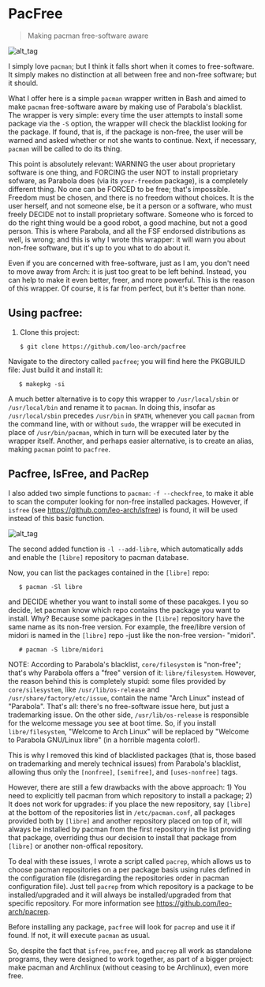# PacFree

> Making pacman free-software aware

![alt_tag](https://github.com/leo-arch/pacfree/blob/master/free_pacman.png)

I simply love `pacman`; but I think it falls short when it comes to free-software. It simply makes no distinction at all between free and non-free software; but it should. 

What I offer here is a simple `pacman` wrapper written in Bash and aimed to make `pacman` free-software aware by making use of Parabola's blacklist. The wrapper is very simple: every time the user attempts to install some package via the `-S` option, the wrapper will check the blacklist looking for the package. If found, that is, if the package is non-free, the user will be warned and asked whether or not she wants to continue. Next, if necessary, `pacman` will be called to do its thing.

This point is absolutely relevant: WARNING the user about proprietary software is one thing, and FORCING the user NOT to install
proprietary sofware, as Parabola does (via its `your-freedom` package), is a completely different thing. No one can be FORCED to be free; that's impossible. Freedom must be chosen, and there is no freedom without choices. It is the user herself, and not someone else, be it a person or a software, who must freely DECIDE not to install proprietary software. Someone who is forced to do the right thing would be a good robot, a good machine, but not a good person. This is where Parabola, and all the FSF endorsed distributions as well, is wrong; and this is why I wrote this wrapper: it will warn you about non-free software, but it's up to you what to do about it.

Even if you are concerned with free-software, just as I am, you don't need to move away from Arch: it is just too great to be left behind. Instead, you can help to make it even better, freer, and more powerful. This is the reason of this wrapper. Of course, it is far from perfect, but it's better than none.

## Using pacfree:

1. Clone this project:

       $ git clone https://github.com/leo-arch/pacfree

Navigate to the directory called `pacfree`; you will find here the PKGBUILD file: Just build it and install it:

       $ makepkg -si

A much better alternative is to copy this wrapper to `/usr/local/sbin` or `/usr/local/bin` and rename it to `pacman`. In doing this, insofar as `/usr/local/sbin` precedes `/usr/bin` in `$PATH`, whenever you call `pacman` from the command line, with or without `sudo`, the wrapper will be executed in place of `/usr/bin/pacman`, which in turn will be executed later by the wrapper itself. Another, and perhaps easier alternative, is to create an alias, making `pacman` point to `pacfree`.

## Pacfree, IsFree, and PacRep

I also added two simple functions to `pacman`: `-f --checkfree`,  to make it able to scan the computer looking for non-free installed packages. However, if `isfree` (see https://github.com/leo-arch/isfree) is found, it will be used instead of this basic function.

![alt_tag](https://github.com/leo-arch/pacfree/blob/master/pacfree-f.png)

The second added function is `-l --add-libre`, which automatically adds and enable the `[libre]` repository to pacman database.

Now, you can list the packages contained in the `[libre]` repo:

       $ pacman -Sl libre

and DECIDE whether you want to install some of these pacakges. I you so decide, let pacman know which repo contains the package you want to install. Why? Because some packages in the `[libre]` repository have the same name as its non-free version. For example, the free/libre version of midori is named in the `[libre]` repo -just like the non-free version- "midori".

       # pacman -S libre/midori

NOTE: According to Parabola's blacklist, `core/filesystem` is "non-free"; that's why Parabola offers a "free" version of it: `libre/filesystem`. However, the reason behind this is completely stupid: some files provided by `core/silesystem`, like `/usr/lib/os-release` and `/usr/share/factory/etc/issue`, contain the name "Arch Linux" instead of "Parabola". That's all: there's no free-software issue here, but just a trademarking issue. On the other side, `/usr/lib/os-release` is responsible for the welcome message you see at boot time. So, if you install `libre/filesystem`, "Welcome to Arch Linux" will be replaced by "Welcome to Parabola GNU/Linux libre" (in a horrible magenta color!).

This is why I removed this kind of blacklisted packages (that is, those based on trademarking and merely technical issues) from Parabola's blacklist, allowing thus only the `[nonfree]`, `[semifree]`, and `[uses-nonfree]` tags. 

However, there are still a few drawbacks with the above approach: 1) You need to explicitly tell pacman from which repository to install a package; 2) It does not work for upgrades: if you place the new repository, say `[libre]` at the bottom of the repositories list in `/etc/pacman.conf`, all packages provided both by `[libre]` and another repository placed on top of it, will always be installed by pacman from the first repository in the list providing that package, overriding thus our decision to install that package from `[libre]` or another non-offical repository.

To deal with these issues, I wrote a script called `pacrep`, which allows us to choose pacman repositories on a per package basis using rules defined in the configuration file (disregarding the repositories order in pacman configuration file). Just tell `pacrep` from which repository is a package to be installed/upgraded and it will always be installed/upgraded from that specific repository. For more information see https://github.com/leo-arch/pacrep.

Before installing any package, `pacfree` will look for `pacrep` and use it if found. If not, it will execute `pacman` as usual.

So, despite the fact that `isfree`, `pacfree`, and `pacrep` all work as standalone programs, they were designed to work together, as part of a bigger project: make pacman and Archlinux (without ceasing to be Archlinux), even more free.
